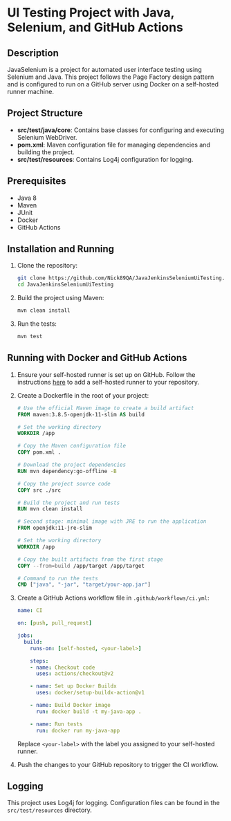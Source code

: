 # UI Testing Project with Java, Selenium, and GitHub Actions

## Description

JavaSelenium is a project for automated user interface testing using Selenium and Java. This project follows the Page Factory design pattern and is configured to run on a GitHub server using Docker on a self-hosted runner machine.

## Project Structure

- **src/test/java/core**: Contains base classes for configuring and executing Selenium WebDriver.
- **pom.xml**: Maven configuration file for managing dependencies and building the project.
- **src/test/resources**: Contains Log4j configuration for logging.

## Prerequisites

- Java 8
- Maven
- JUnit
- Docker
- GitHub Actions

## Installation and Running

1. Clone the repository:
    ```sh
    git clone https://github.com/Nick89QA/JavaJenkinsSeleniumUiTesting.git
    cd JavaJenkinsSeleniumUiTesting
    ```

2. Build the project using Maven:
    ```sh
    mvn clean install
    ```

3. Run the tests:
    ```sh
    mvn test
    ```

## Running with Docker and GitHub Actions

1. Ensure your self-hosted runner is set up on GitHub. Follow the instructions [here](https://docs.github.com/en/actions/hosting-your-own-runners/adding-self-hosted-runners) to add a self-hosted runner to your repository.

2. Create a Dockerfile in the root of your project:
    ```Dockerfile
    # Use the official Maven image to create a build artifact
    FROM maven:3.8.5-openjdk-11-slim AS build

    # Set the working directory
    WORKDIR /app

    # Copy the Maven configuration file
    COPY pom.xml .

    # Download the project dependencies
    RUN mvn dependency:go-offline -B

    # Copy the project source code
    COPY src ./src

    # Build the project and run tests
    RUN mvn clean install

    # Second stage: minimal image with JRE to run the application
    FROM openjdk:11-jre-slim

    # Set the working directory
    WORKDIR /app

    # Copy the built artifacts from the first stage
    COPY --from=build /app/target /app/target

    # Command to run the tests
    CMD ["java", "-jar", "target/your-app.jar"]
    ```

3. Create a GitHub Actions workflow file in `.github/workflows/ci.yml`:
    ```yaml
    name: CI

    on: [push, pull_request]

    jobs:
      build:
        runs-on: [self-hosted, <your-label>]

        steps:
        - name: Checkout code
          uses: actions/checkout@v2

        - name: Set up Docker Buildx
          uses: docker/setup-buildx-action@v1

        - name: Build Docker image
          run: docker build -t my-java-app .

        - name: Run tests
          run: docker run my-java-app
    ```

   Replace `<your-label>` with the label you assigned to your self-hosted runner.

4. Push the changes to your GitHub repository to trigger the CI workflow.

## Logging

This project uses Log4j for logging. Configuration files can be found in the `src/test/resources` directory.
